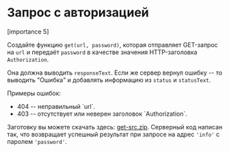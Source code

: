 # Запрос с авторизацией

[importance 5]

Создайте функцию `get(url, password)`, которая отправляет GET-запрос на `url` и передаёт `password` в качестве значения HTTP-заголовка `Authorization`.

Она должна выводить `responseText`. Если же сервер вернул ошибку -- то выводить "Ошибка" и добавлять информацию из `status` и `statusText`.

Примеры ошибок:
<ul>
<li>404 -- неправильный `url`.</li>
<li>403 -- отсутствует или неверен заголовок `Authorization`.</li>
</ul>

Заготовку вы можете скачать здесь: <a href="/zip/tutorial/ajax/xhr/get-src.zip">get-src.zip</a>. Серверный код написан так, что возвращает успешный результат при запросе на адрес `'info'` с паролем `'password'`. 

